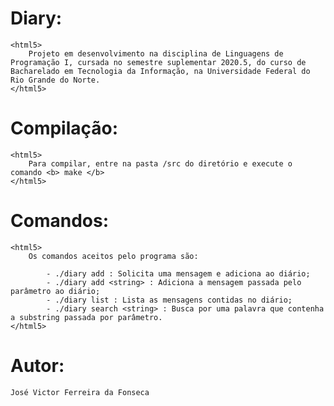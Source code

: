 # Diary:
	<html5>
		Projeto em desenvolvimento na disciplina de Linguagens de Programação I, cursada no semestre suplementar 2020.5, do curso de Bacharelado em Tecnologia da Informação, na Universidade Federal do Rio Grande do Norte.
	</html5>

# Compilação:
	<html5>
		Para compilar, entre na pasta /src do diretório e execute o comando <b> make </b>
	</html5>

# Comandos:
	<html5>
		Os comandos aceitos pelo programa são:

			- ./diary add : Solicita uma mensagem e adiciona ao diário;
			- ./diary add <string> : Adiciona a mensagem passada pelo parâmetro ao diário;
			- ./diary list : Lista as mensagens contidas no diário;
			- ./diary search <string> : Busca por uma palavra que contenha a substring passada por parâmetro.
	</html5>
# Autor:
	José Victor Ferreira da Fonseca



